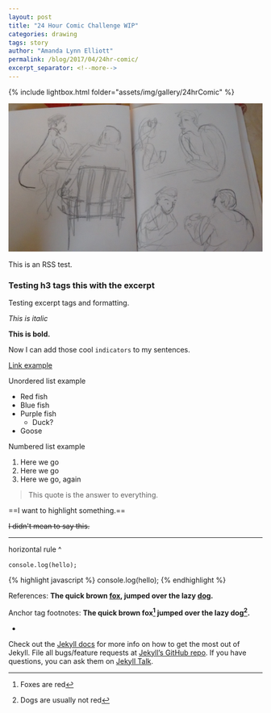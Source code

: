 ```yaml
---
layout: post
title: "24 Hour Comic Challenge WIP"
categories: drawing
tags: story
author: "Amanda Lynn Elliott"
permalink: /blog/2017/04/24hr-comic/
excerpt_separator: <!--more-->
---
```


{% include lightbox.html folder="assets/img/gallery/24hrComic" %}

![sketch of people in public](/assets/img/pplsketch-before.jpg)

This is an RSS test.

### Testing h3 tags this with the excerpt

Testing excerpt tags and formatting. 

*This is italic*

**This is bold.**

Now I can add those cool `indicators` to my sentences.

[Link example](http://google.com)

Unordered list example 
* Red fish
* Blue fish
* Purple fish
	* Duck?
* Goose

Numbered list example
1. Here we go
2. Here we go
3. Here we go, again

> This quote is the answer to everything.

==I want to highlight something.==

~~I didn't mean to say this.~~

---

horizontal rule ^ 

```language-javascript
console.log(hello);   
```

{% highlight javascript %}
console.log(hello);
{% endhighlight %}

References: **The quick brown [fox][1], jumped over the lazy [dog][2].**

[1]: https://en.wikipedia.org/wiki/Fox "Wikipedia: Fox"
[2]: https://en.wikipedia.org/wiki/Dog "Wikipedia: Dog"

Anchor tag footnotes: **The quick brown fox[^1] jumped over the lazy dog[^2].**

[^1]: Foxes are red
[^2]: Dogs are usually not red

+

Check out the [Jekyll docs][jekyll-docs] for more info on how to get the most out of Jekyll. File all bugs/feature requests at [Jekyll’s GitHub repo][jekyll-gh]. If you have questions, you can ask them on [Jekyll Talk][jekyll-talk]. <!-- These variables can be defined within the file, which is incredibly usefun! -->

[jekyll-docs]: http://jekyllrb.com/docs/home
[jekyll-gh]:   https://github.com/jekyll/jekyll
[jekyll-talk]: https://talk.jekyllrb.com/

